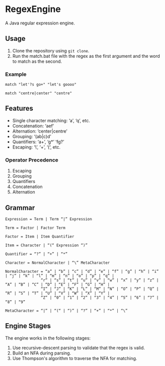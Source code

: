 # RegexEngine

A Java regular expression engine.

## Usage

1. Clone the repository using ```git clone```.
2. Run the match.bat file with the regex as the first argument and the word to match as the second.

### Example

```match "let'?s go+" "let's goooo"```

```match "centre|center" "centre"```

## Features

- Single character matching: ‘a’, ‘q’, etc.
- Concatenation: ‘aef’
- Alternation: ‘center|centre’
- Grouping: ‘(ab|c)d’
- Quantifiers: ‘a+’, ‘g*’ ‘fg?’
- Escaping: ‘\\’, ‘\+’, ‘\(‘, etc.

### Operator Precedence

1. Escaping
2. Grouping
3. Quantifiers
4. Concatenation
5. Alternation

## Grammar

```
Expression = Term | Term “|” Expression

Term = Factor | Factor Term

Factor = Item | Item Quantifier

Item = Character | “(“ Expression “)”

Quantifier = “?” | “+” | “*”

Character = NormalCharacter | “\” MetaCharacter

NormalCharacter = “a” | “b” | “c” | “d” | “e” | “f” | “g” | “h” | “i” | “j” | “k” | “l” | “m” | “n” | “o” | “p” | “q” |
                “r” | “s” | “t” | “u” | “v” | “w” | “x” | “y” | “z” | “A” | “B” | “C” | “D” | “E” | “F” | “G” | “H” |
                “I” | “J” | “K” | “L” | “M” | “N” | “O” | “P” | “Q” | “R” | “S” | “T” | “U” | “V” | “W” | “X” | “Y” |
                “Z” | “0” | “1” | “2” | “3” | “4” | “5” | “6” | “7” | “8” | “9”

MetaCharacter = “|” | “(“ | “)” | “?” | “+” | “*” | “\”
```

## Engine Stages

The engine works in the following stages:

1. Use recursive-descent parsing to validate that the regex is valid.
2. Build an NFA during parsing.
3. Use Thompson's algorithm to traverse the NFA for matching.
